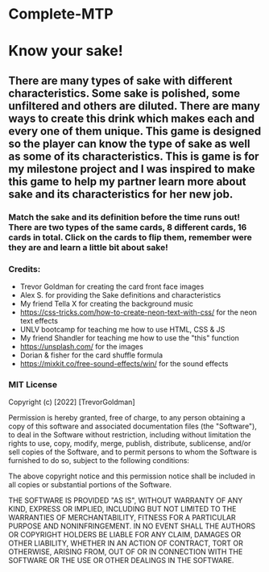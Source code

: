 # Complete-MTP
# Know your sake!
## There are many types of sake with different characteristics. Some sake is polished, some unfiltered and others are diluted. There are many ways to create this drink which makes each and every one of them unique. This game is designed so the player can know the type of sake as well as some of its characteristics. This is game is for my milestone project and I was inspired to make this game to help my partner learn more about sake and its characteristics for her new job.
### Match the sake and its definition before the time runs out! There are two types of the same cards, 8 different cards, 16 cards in total. Click on the cards to flip them, remember were they are and learn a little bit about sake!

### Credits:
- Trevor Goldman for creating the card front face images
- Alex S. for providing the Sake definitions and characteristics
- My friend Tella X for creating the background music
- https://css-tricks.com/how-to-create-neon-text-with-css/ for the neon text effects
- UNLV bootcamp for teaching me how to use HTML, CSS & JS
- My friend Shandler for teaching me how to use the "this" function
- https://unsplash.com/ for the images
- Dorian & fisher for the card shuffle formula
- https://mixkit.co/free-sound-effects/win/ for the sound effects

### MIT License

Copyright (c) [2022] [TrevorGoldman]

Permission is hereby granted, free of charge, to any person obtaining a copy
of this software and associated documentation files (the "Software"), to deal
in the Software without restriction, including without limitation the rights
to use, copy, modify, merge, publish, distribute, sublicense, and/or sell
copies of the Software, and to permit persons to whom the Software is
furnished to do so, subject to the following conditions:

The above copyright notice and this permission notice shall be included in all
copies or substantial portions of the Software.

THE SOFTWARE IS PROVIDED "AS IS", WITHOUT WARRANTY OF ANY KIND, EXPRESS OR
IMPLIED, INCLUDING BUT NOT LIMITED TO THE WARRANTIES OF MERCHANTABILITY,
FITNESS FOR A PARTICULAR PURPOSE AND NONINFRINGEMENT. IN NO EVENT SHALL THE
AUTHORS OR COPYRIGHT HOLDERS BE LIABLE FOR ANY CLAIM, DAMAGES OR OTHER
LIABILITY, WHETHER IN AN ACTION OF CONTRACT, TORT OR OTHERWISE, ARISING FROM,
OUT OF OR IN CONNECTION WITH THE SOFTWARE OR THE USE OR OTHER DEALINGS IN THE
SOFTWARE.

